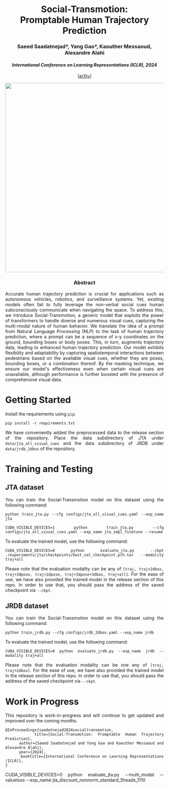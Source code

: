 <div align="center">
<h1> Social-Transmotion:<br>  Promptable Human Trajectory Prediction </h1>
<h3>Saeed Saadatnejad*, Yang Gao*, Kaouther Messaoud, Alexandre Alahi
</h3>
<h4> <i> International Conference on Learning Representations (ICLR), 2024 </i></h4>

[[arXiv](https://arxiv.org/abs/2312.16168)]

<image src="docs/social-transmotion.png" width="600">
</div>

<div align="center"> <h3> Abstract </h3>  </div>
<div align="justify">

Accurate human trajectory prediction is crucial for applications such as autonomous vehicles, robotics, and surveillance systems. Yet, existing models often fail to fully leverage the non-verbal social cues human subconsciously communicate when navigating the space.
To address this, we introduce Social-Transmotion, a generic model that exploits the power of transformers to handle diverse and numerous visual cues, capturing the multi-modal nature of human behavior. We translate the idea of a prompt from Natural Language Processing (NLP) to the task of human trajectory prediction, where a prompt can be a sequence of x-y coordinates on the ground, bounding boxes or body poses. This, in turn, augments trajectory data, leading to enhanced human trajectory prediction.
Our model exhibits flexibility and adaptability by capturing spatiotemporal interactions between pedestrians based on the available visual cues, whether they are poses, bounding boxes, or a combination thereof.
By the masking technique, we ensure our model's effectiveness even when certain visual cues are unavailable, although performance is further boosted with the presence of comprehensive visual data.
</br>


# Getting Started

Install the requirements using `pip`:
```
pip install -r requirements.txt
```

We have conveniently added the preprocessed data to the release section of the repository.
Place the data subdirectory of JTA under `data/jta_all_visual_cues` and the data subdirectory of JRDB under `data/jrdb_2dbox` of the repository.

# Training and Testing

## JTA dataset
You can train the Social-Transmotion model on this dataset using the following command:
```
python train_jta.py --cfg configs/jta_all_visual_cues.yaml --exp_name jta

CUDA_VISIBLE_DEVICES=1 python train_jta.py --cfg configs/jta_all_visual_cues.yaml --exp_name jta_smpl_finetune --resume
```


To evaluate the trained model, use the following command:
```
CUDA_VISIBLE_DEVICES=0 python evaluate_jta.py --ckpt ./experiments/jta/checkpoints/best_val_checkpoint.pth.tar --modality traj+all
```
Please note that the evaluation modality can be any of `[traj, traj+2dbox, traj+3dpose, traj+2dpose, traj+3dpose+3dbox, traj+all]`.
For the ease of use, we have also provided the trained model in the release section of this repo. In order to use that, you should pass the address of the saved checkpoint via `--ckpt`.

## JRDB dataset
You can train the Social-Transmotion model on this dataset using the following command:
```
python train_jrdb.py --cfg configs/jrdb_2dbox.yaml --exp_name jrdb
```

To evaluate the trained model, use the following command:
```
CUDA_VISIBLE_DEVICES=0 python evaluate_jrdb.py --exp_name jrdb --modality traj+all
```
Please note that the evaluation modality can be one any of `[traj, traj+2dbox]`.
For the ease of use, we have also provided the trained model in the release section of this repo. In order to use that, you should pass the address of the saved checkpoint via `--ckpt`.

# Work in Progress

This repository is work-in-progress and will continue to get updated and improved over the coming months.

```
@InProceedings{saadatnejad2024socialtransmotion,
      title={Social-Transmotion: Promptable Human Trajectory Prediction},
      author={Saeed Saadatnejad and Yang Gao and Kaouther Messaoud and Alexandre Alahi},
      year={2024},
      booktitle={International Conference on Learning Representations (ICLR)},
}
```

CUDA_VISIBLE_DEVICES=0 python evaluate_jta.py --multi_modal --valueloss --exp_name jta_discount_nonnorm_standard_5heads_1110